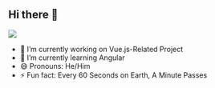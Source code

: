 ## Hi there 👋

<img src="banner.png">

- 🔭 I’m currently working on Vue.js-Related Project
- 🌱 I’m currently learning Angular
- 😄 Pronouns: He/Him
- ⚡ Fun fact: Every 60 Seconds on Earth, A Minute Passes
